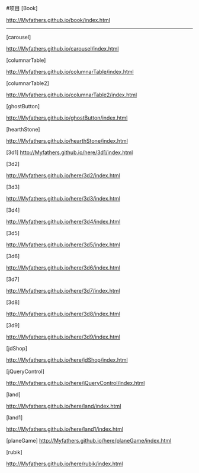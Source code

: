 #项目
[Book]

http://Myfathers.github.io/book/index.html
<hr>

[carousel]

http://Myfathers.github.io/carousel/index.html

[columnarTable]

http://Myfathers.github.io/columnarTable/index.html

[columnarTable2]

http://Myfathers.github.io/columnarTable2/index.html

[ghostButton]

http://Myfathers.github.io/ghostButton/index.html

[hearthStone]

http://Myfathers.github.io/hearthStone/index.html

[3d1]
http://Myfathers.github.io/here/3d1/index.html

[3d2]

http://Myfathers.github.io/here/3d2/index.html

[3d3]

http://Myfathers.github.io/here/3d3/index.html

[3d4]

http://Myfathers.github.io/here/3d4/index.html

[3d5]

http://Myfathers.github.io/here/3d5/index.html

[3d6]

http://Myfathers.github.io/here/3d6/index.html

[3d7]

http://Myfathers.github.io/here/3d7/index.html

[3d8]

http://Myfathers.github.io/here/3d8/index.html

[3d9]

http://Myfathers.github.io/here/3d9/index.html

[jdShop]

http://Myfathers.github.io/here/jdShop/index.html

[jQueryControl]

http://Myfathers.github.io/here/jQueryControl/index.html

[land]

http://Myfathers.github.io/here/land/index.html


[land1]

http://Myfathers.github.io/here/land1/index.html

[planeGame]
http://Myfathers.github.io/here/planeGame/index.html

[rubik]

http://Myfathers.github.io/here/rubik/index.html






